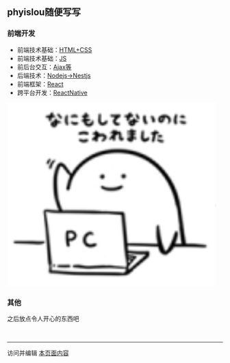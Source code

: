 ## phyislou随便写写


### 前端开发
* 前端技术基础：[HTML+CSS](base/引言.md)
* 前端技术基础：[JS]()
* 前后台交互：[Ajax等]()
* 后端技术：[Nodejs->Nestjs]()
* 前端框架：[React](base\React\React概述.md)
* 跨平台开发：[ReactNative]()

![PC图标](img\top-1.png '好难啊')

### 其他

之后放点令人开心的东西吧

<br />

---
访问并编辑 [本页面内容](https://github.com/phyislou/phyislou.github.io/edit/master/README.md)